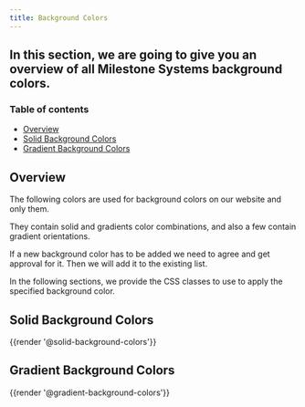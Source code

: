 ```yaml
---
title: Background Colors
---
```


## In this section, we are going to give you an overview of all Milestone Systems background colors.

### Table of contents
<div class="row">    
    <div class="col-md-6">
      <ul class="document__unordered-list">
        <li class="document__unordered-list-item"><a class="msds-link" href="#overview">Overview</a></li>
        <li class="document__unordered-list-item"><a class="msds-link" href="#solid-background-colors">Solid Background Colors</a></li>
        <li class="document__unordered-list-item"><a class="msds-link" href="#gradient-background-colors">Gradient Background Colors</a></li>
      </ul>     
    </div>
</div>

## Overview 
The following colors are used for background colors on our website and only them.

They contain solid and gradients color combinations, and also a few contain gradient orientations.

If a new background color has to be added we need to agree and get approval for it. Then we will add it to the existing list.

In the following sections, we provide the CSS classes to use to apply the specified background color.

## Solid Background Colors 

<div class="element-preview">
  <div class="element-preview__inner">{{render '@solid-background-colors'}}</div>
</div>

## Gradient Background Colors

<div class="element-preview">
  <div class="element-preview__inner">{{render '@gradient-background-colors'}}</div>
</div>